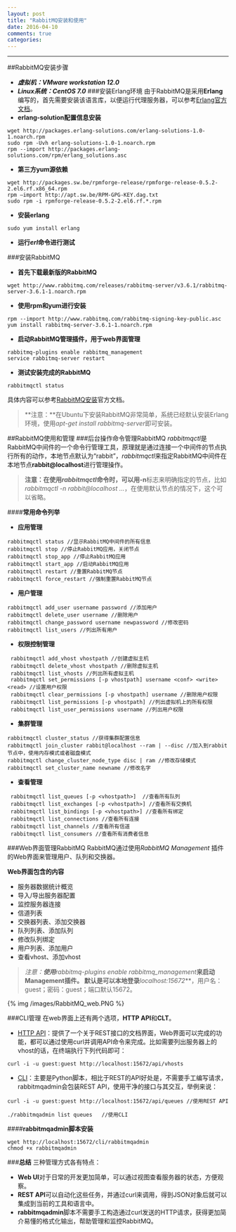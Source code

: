 ```yaml
---
layout: post
title: "RabbitMQ安装和使用"
date: 2016-04-10
comments: true
categories: 
---
```


-------------------
##RabbitMQ安装步骤
- ***虚拟机：VMware workstation 12.0***
- ***Linux系统：CentOS 7.0***
###安装Erlang环境
由于RabbitMQ是采用**Erlang**编写的，首先需要安装该语言库，以便运行代理服务器，可以参考[Erlang官方文档](https://www.erlang-solutions.com/downloads/download-erlang-otp)。
- **erlang-solution配置信息安装**
```
wget http://packages.erlang-solutions.com/erlang-solutions-1.0-1.noarch.rpm
sudo rpm -Uvh erlang-solutions-1.0-1.noarch.rpm
rpm --import http://packages.erlang-solutions.com/rpm/erlang_solutions.asc

```
- **第三方yum源依赖**
```
wget http://packages.sw.be/rpmforge-release/rpmforge-release-0.5.2-2.el6.rf.x86_64.rpm
rpm –import http://apt.sw.be/RPM-GPG-KEY.dag.txt
sudo rpm -i rpmforge-release-0.5.2-2.el6.rf.*.rpm
```
-  **安装erlang**
```
sudo yum install erlang
```
- **运行*erl*命令进行测试**

###安装RabbitMQ
- **首先下载最新版的RabbitMQ**
```
wget http://www.rabbitmq.com/releases/rabbitmq-server/v3.6.1/rabbitmq-server-3.6.1-1.noarch.rpm
```
 - **使用rpm和yum进行安装**
```
rpm --import http://www.rabbitmq.com/rabbitmq-signing-key-public.asc
yum install rabbitmq-server-3.6.1-1.noarch.rpm
```
- **启动RabbitMQ管理插件，用于web界面管理** 
```
rabbitmq-plugins enable rabbitmq_management
service rabbitmq-server restart
```
- **测试安装完成的RabbitMQ**
```
rabbitmqctl status
```
具体内容可以参考[RabbitMQ安装](http://www.rabbitmq.com/install-rpm.html)官方文档。
> **注意：**在Ubuntu下安装RabbitMQ非常简单，系统已经默认安装Erlang环境，使用*apt-get install rabbitmq-server*即可安装。

##RabbitMQ使用和管理
###后台操作命令管理RabbitMQ
*rabbitmqctl*是RabbitMQ中间件的一个命令行管理工具，原理就是通过连接一个中间件的节点执行所有的动作，本地节点默认为“rabbit”，*rabbitmqctl*来指定RabbitMQ中间件在本地节点**rabbit@localhost**进行管理操作。

> **注意：**在使用*rabbitmqctl*命令时，可以用**-n**标志来明确指定的节点，比如*rabbitmqctl -n rabbit@localhost ...*，在使用默认节点的情况下，这个可以省略。

####**常用命令列举**
- **应用管理**
```
rabbitmqctl status //显示RabbitMQ中间件的所有信息
rabbitmqctl stop //停止RabbitMQ应用，关闭节点
rabbitmqctl stop_app //停止RabbitMQ应用
rabbitmqctl start_app //启动RabbitMQ应用
rabbitmqctl restart //重置RabbitMQ节点
rabbitmqctl force_restart //强制重置RabbitMQ节点
```

- **用户管理**
```
rabbitmqctl add_user username password //添加用户
rabbitmqctl delete_user username //删除用户
rabbitmqctl change_password username newpassword //修改密码
rabbitmqctl list_users //列出所有用户
```


- **权限控制管理**
```
 rabbitmqctl add_vhost vhostpath //创建虚拟主机
 rabbitmqctl delete_vhost vhostpath //删除虚拟主机
 rabbitmqctl list_vhosts //列出所有虚拟主机
 rabbitmqctl set_permissions [-p vhostpath] username <conf> <write> <read> //设置用户权限
 rabbitmqctl clear_permissions [-p vhostpath] username //删除用户权限
 rabbitmqctl list_permissions [-p vhostpath] //列出虚拟机上的所有权限
 rabbitmqctl list_user_permissions username //列出用户权限
```


- **集群管理**
```
rabbitmqctl cluster_status //获得集群配置信息
rabbitmqctl join_cluster rabbit@localhost --ram | --disc //加入到rabbit节点中，使用内存模式或者磁盘模式
rabbitmqctl change_cluster_node_type disc | ram //修改存储模式
rabbitmqctl set_cluster_name newname //修改名字
```



- **查看管理** 
```
 rabbitmqctl list_queues [-p <vhostpath>]  //查看所有队列
 rabbitmqctl list_exchanges [-p <vhostpath>] //查看所有交换机
 rabbitmqctl list_bindings [-p <vhostpath>] //查看所有绑定
 rabbitmqctl list_connections //查看所有连接
 rabbitmqctl list_channels //查看所有信道
 rabbitmqctl list_consumers //查看所有消费者信息
```


###Web界面管理RabbitMQ
RabbitMQ通过使用*RabbitMQ Management* 插件的Web界面来管理用户、队列和交换器。

**Web界面包含的内容**


   - 服务器数据统计概览
   - 导入/导出服务器配置
   - 监控服务器连接
   - 信道列表
   - 交换器列表、添加交换器
   - 队列列表、添加队列
   - 修改队列绑定
   - 用户列表、添加用户
   - 查看vhost、添加vhost

> **注意：**使用***rabbitmq-plugins enable rabbitmq_management***来启动Management插件。
> 默认是可以本地登录***localhost:15672***，用户名：guest；密码：guest；端口默认15672。


{% img /images/RabbitMQ_web.PNG %}


###CLI管理
在web界面上还有两个选项，**HTTP API**和**CLT**。

 - [HTTP API](http://localhost:15672/api)：提供了一个关于REST接口的文档界面，Web界面可以完成的功能，都可以通过使用curl并调用API命令来完成。比如需要列出服务器上的vhost的话，在终端执行下列代码即可：
```
curl -i -u guest:guest http://localhost:15672/api/vhosts  
```
 - [CLI](http://localhost:15672/cli)：主要是Python脚本，相比于REST的API好处是，不需要手工编写请求，rabbitmqadmin会包装REST API，使用干净的接口与其交互，举例来说：
```
curl -i -u guest:guest http://localhost:15672/api/queues //使用REST API
```
```
./rabbitmqadmin list queues   //使用CLI
```

####**rabbitmqadmin脚本安装**
```
wget http://localhost:15672/cli/rabbitmqadmin
chmod +x rabbitmqadmin
```


###**总结**
三种管理方式各有特点：

- **Web UI**对于日常的开发更加简单，可以通过视图查看服务器的状态，方便观察。
- **REST API**可以自动化这些任务，并通过curl来调用，得到JSON对象后就可以集成到当前的工具和语言中。
- **rabbitmqadmin**脚本不需要手工构造通过curl发送的HTTP请求，获得更加简介易懂的格式化输出，帮助管理和监控RabbitMQ。


